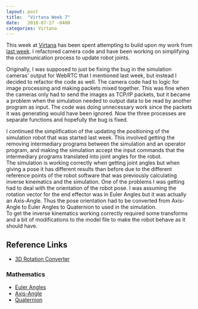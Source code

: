 ```yaml
---
layout: post
title:  "Virtana Week 7"
date:   2018-07-27 -0400
categories: Virtana
---
```


This week at [Virtana](https://virtanatech.com/) has been spent attempting to build upon my work from [last week](/posts/2018/07/20/Virtana-Week-6.html). I refactored camera code and have been working on simplifying the communication process to update robot joints.

Originally, I was supposed to just be  fixing the bug in the simulation cameras' output for WebRTC that I mentioned last week, but instead I decided to refactor the code as well. The  camera code had to logic for image processing and making packets mixed together. This was fine when the cameras only had to send the images as TCP/IP packets, but it became a problem when the simulation needed to output data to be read by another program as input. The code was doing unnecessary work since the packets it was generating would have been ignored. Now the three processes are separate functions and hopefully the bug is fixed.

I continued the simplification of the updating the positioning of the simulation robot that was started last week. This involved getting the removing intermediary programs between the simulation and an operator program, and making the simulation accept the input commands that the intermediary programs translated into joint angles for the robot.<br>
The simulation is working correctly when getting joint angles but when giving a pose it has different results than before due to the different reference points of the robot software that was previously calculating inverse kinematics and the simulation. One of the problems I was getting had to deal with the orientation of the robot pose. I was assuming the rotation vector for the end effector was in Euler Angles but it was actually an Axis-Angle. Thus the pose orientation had to be converted from Axis-Angle to Euler Angles to Quaternion to used in the simulation.<br>
To get the inverse kinematics working correctly required some transforms and a bit of modifications to the model file to make the robot behave as it should have.

## Reference Links
- [3D Rotation Converter](https://www.andre-gaschler.com/rotationconverter/)

### Mathematics
- [Euler Angles](https://en.wikipedia.org/wiki/Euler_angles)
- [Axis-Angle](https://en.wikipedia.org/wiki/Axis–angle_representation)
- [Quaternion](https://en.wikipedia.org/wiki/Quaternion)
